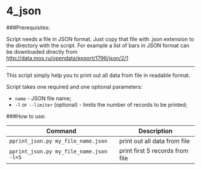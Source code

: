 # 4_json

###Prerequisites:

Script needs a file in JSON format. Just copy that file with .json extension to the directory with the script.
For example a list of bars in JSON format can be downloaded directly from http://data.mos.ru/opendata/export/1796/json/2/1

---
This script simply help you to print out all data from file in readable format.

Script takes one required and one optional parameters: 
- `name` - JSON file name;
- `-l` or `--limiter` (optional) - limits the number of records to be printed;

###How to use:

| Command | Description |
| --- | --- |
| `pprint_json.py my_file_name.json` | print out all data from file |
| `pprint_json.py my_file_name.json -l=5` | print first 5 records from file |
